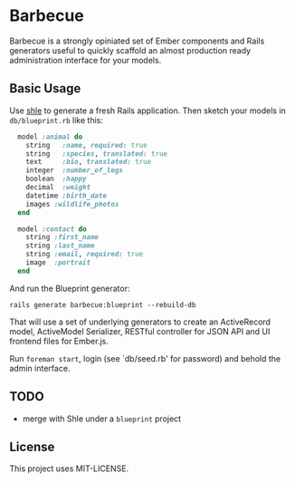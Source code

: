 # Barbecue

Barbecue is a strongly opiniated set of Ember components and
Rails generators useful to quickly scaffold an almost
production ready administration interface for your models.

## Basic Usage

Use [shle](https://github.com/sinfin/shle) to generate a fresh Rails
application. Then sketch your models in `db/blueprint.rb` like this:

```ruby
  model :animal do
    string   :name, required: true
    string   :species, translated: true
    text     :bio, translated: true
    integer  :number_of_legs
    boolean  :happy
    decimal  :weight
    datetime :birth_date
    images :wildlife_photos
  end

  model :contact do
    string :first_name
    string :last_name
    string :email, required: true
    image  :portrait
  end
```

And run the Blueprint generator:

    rails generate barbecue:blueprint --rebuild-db

That will use a set of underlying generators to create an ActiveRecord model,
ActiveModel Serializer, RESTful controller for JSON API and UI frontend files
for Ember.js. 

Run `foreman start`, login (see `db/seed.rb' for password) and
behold the admin interface.


## TODO

- merge with Shle under a `blueprint` project

## License

This project uses MIT-LICENSE.
